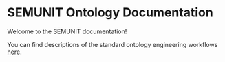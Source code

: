 # SEMUNIT Ontology Documentation

[//]: # "This file is meant to be edited by the ontology maintainer."

Welcome to the SEMUNIT documentation!

You can find descriptions of the standard ontology engineering workflows [here](odk-workflows/index.md).
